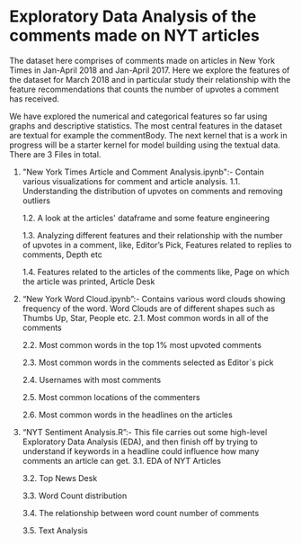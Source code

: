# Exploratory Data Analysis of the comments made on NYT articles
The dataset here comprises of comments made on articles in New York Times in Jan-April 2018 and Jan-April 2017. Here we explore the features of the dataset for March 2018 and in particular study their relationship with the feature recommendations that counts the number of upvotes a comment has received.

We have explored the numerical and categorical features so far using graphs and descriptive statistics. The most central features in the dataset are textual for example the commentBody. The next kernel that is a work in progress will be a starter kernel for model building using the textual data. 
There are 3 Files in total. 
1. "New York Times Article and Comment Analysis.ipynb":- Contain various visualizations for comment and article analysis. 
   1.1.    Understanding the distribution of upvotes on comments and removing outliers
   
   1.2.    A look at the articles' dataframe and some feature engineering
   
   1.3.    Analyzing different features and their relationship with the number of upvotes in a comment, like, Editor’s Pick, Features related to replies to comments, Depth etc
   
   1.4.    Features related to the articles of the comments like, Page on which the article was printed, Article Desk
   
2. “New York Word Cloud.ipynb”:- Contains various word clouds showing frequency of the word. Word Clouds are of different shapes such as Thumbs Up, Star, People etc.
   2.1.    Most common words in all of the comments
   
   2.2.    Most common words in the top 1% most upvoted comments
   
   2.3.    Most common words in the comments selected as Editor`s pick
   
   2.4.    Usernames with most comments
   
   2.5.    Most common locations of the commenters
   
   2.6.    Most common words in the headlines on the articles
   
3. “NYT Sentiment Analysis.R”:- This file carries out some high-level Exploratory Data Analysis (EDA), and then finish off by trying to understand if keywords in a headline could influence how many comments an article can get. 
   3.1.    EDA of NYT Articles
   
   3.2.    Top News Desk
   
   3.3.    Word Count distribution
   
   3.4.    The relationship between word count number of comments
   
   3.5.    Text Analysis
